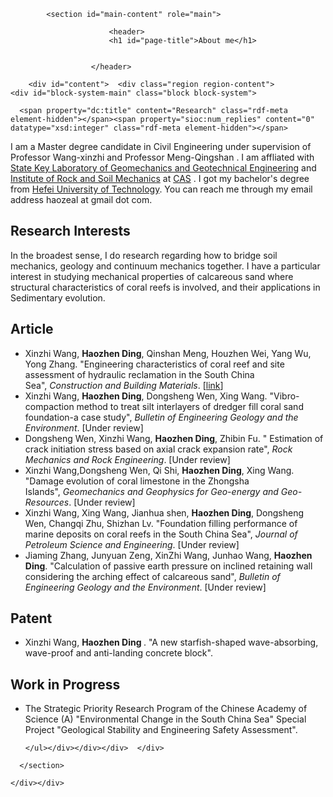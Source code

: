 <div id="columns"><div class="columns-inner clearfix add-gutter">
    <div id="content-column"><div class="content-inner">

      
            <section id="main-content" role="main">

                          <header>
                          <h1 id="page-title">About me</h1>
                        
            
                      </header>
                
        <div id="content">  <div class="region region-content">
    <div id="block-system-main" class="block block-system">
  <div class="block-inner clearfix">
                <div class="block-content content">
      <article id="article-5" class="article article-type-page clearfix" about="/About me" typeof="foaf:Document" role="article">

  
      <span property="dc:title" content="Research" class="rdf-meta element-hidden"></span><span property="sioc:num_replies" content="0" datatype="xsd:integer" class="rdf-meta element-hidden"></span>
<p>I am a Master degree candidate in Civil Engineering under supervision of Professor Wang-xinzhi and Professor Meng-Qingshan . I am affliated with <a href="http://www.sklgme.org/">State Key Laboratory of Geomechanics and Geotechnical Engineering</a> and <a href="http://www.whrsm.ac.cn/">Institute of Rock and Soil Mechanics</a> at <a href="http://www.cas.ac.cn/">CAS</a> . I got my bachelor's degree from <a href="https://www.hfut.edu.cn/">Hefei University of Technology</a>. You can reach me through my email address haozeal at gmail dot com.</p>
  <div class="article-content">
  <div class="field field-name-body field-type-text-with-summary field-label-hidden"><div class="field-items"><div class="field-item even" property="content:encoded"><h2><strong>Research Interests</strong></h2>
<p>In the broadest sense, I do research regarding how to bridge soil mechanics, geology and continuum mechanics together. I have a particular interest in studying mechanical properties of calcareous sand where structural characteristics of coral reefs is involved, and their applications in Sedimentary evolution.&nbsp;</p>
<h2><strong>Article</strong></h2>
<ul><li>Xinzhi Wang, <b>Haozhen Ding</b>, Qinshan Meng, Houzhen Wei, Yang Wu, Yong Zhang. "Engineering characteristics of coral reef and site assessment of hydraulic reclamation in the South China Sea",&nbsp;<em>Construction and Building Materials</em>. [<a href="https://www.sciencedirect.com/science/article/abs/pii/S0950061821020225">link</a>]</li> 
<li>Xinzhi Wang, <b>Haozhen Ding</b>, Dongsheng Wen, Xing Wang. "Vibro-compaction method to treat silt interlayers of dredger fill coral sand foundation-a case study",&nbsp;<em>Bulletin of Engineering Geology and the Environment</em>. [Under review] </li>
<li>Dongsheng Wen, Xinzhi Wang, <b>Haozhen Ding</b>, Zhibin Fu. " Estimation of crack initiation stress based on axial crack expansion rate",&nbsp;<em>Rock Mechanics and Rock Engineering</em>. [Under review]</li>
<li>Xinzhi Wang,Dongsheng Wen, Qi Shi, <b>Haozhen Ding</b>, Xing Wang. "Damage evolution of coral limestone in the Zhongsha Islands",&nbsp;<em>Geomechanics and Geophysics for Geo-energy and Geo-Resources</em>. [Under review]</li>
<li>Xinzhi Wang, Xing Wang, Jianhua shen, <b>Haozhen Ding</b>, Dongsheng Wen, Changqi Zhu, Shizhan Lv. "Foundation filling performance of marine deposits on coral reefs in the South China Sea",&nbsp;<em>Journal of Petroleum Science and Engineering</em>. [Under review] </li>
<li>Jiaming Zhang, Junyuan Zeng, XinZhi Wang, Junhao Wang, <b>Haozhen Ding</b>. "Calculation of passive earth pressure on inclined retaining wall considering the arching effect of calcareous sand",&nbsp;<em>Bulletin of Engineering Geology and the Environment</em>. [Under review]</li>
</ul><h2><strong>Patent</strong></h2> 
<ul><li>Xinzhi Wang,&nbsp;<b>Haozhen Ding</b><strong>&nbsp;</strong>. "A new starfish-shaped wave-absorbing, wave-proof and anti-landing concrete block".&nbsp;</li>
</ul><h2><strong>Work in Progress</strong></h2>
<ul><li>The Strategic Priority Research Program of the Chinese Academy of Science (A) "Environmental Change in the South China Sea" Special Project "Geological Stability and Engineering Safety Assessment".&nbsp;</li>

    </ul></div></div></div>  </div>

  
  
</article>
    </div>
  </div>
</div>
  </div>
</div>

        
      </section>

    </div></div>

        
  </div>


      
